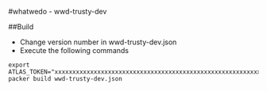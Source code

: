 #whatwedo - wwd-trusty-dev

##Build

* Change version number in wwd-trusty-dev.json
* Execute the following commands

```
export ATLAS_TOKEN="xxxxxxxxxxxxxxxxxxxxxxxxxxxxxxxxxxxxxxxxxxxxxxxxxxxxxxxxxxxxxxxxxxx"
packer build wwd-trusty-dev.json
```